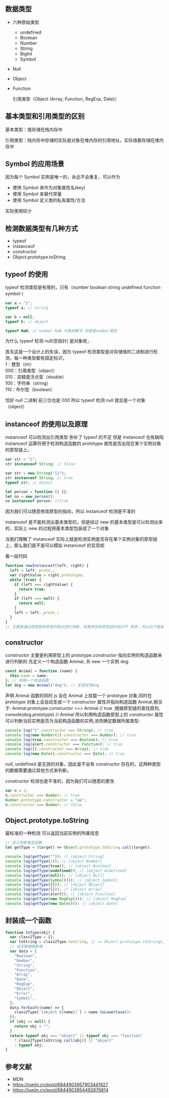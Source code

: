 ## 数据类型

- 六种原始类型
  - undefined
  - Boolean
  - Number
  - String
  - BigInt
  - Symbol
- Null
- Object
- Function

  引用类型（Object (Array, Function, RegExp, Date)）

## 基本类型和引用类型的区别

基本类型：值存储在栈内存中

引用类型：栈内存中存储的实际是对象在堆内存的引用地址，实际值都存储在堆内存中

## Symbol 的应用场景

因为每个 Symbol 实例是唯一的，永远不会重复，可以作为

- 使用 Symbol 来作为对象属性名(key)
- 使用 Symbol 来替代常量
- 使用 Symbol 定义类的私有属性/方法

实际使用较少

## 检测数据类型有几种方式

- typeof
- instanceof
- constructor
- Object.prototype.toString

## typeof 的使用

typeof 检测类型是有限的，只有（number boolean string undefined function symbol ）

```js
var a = "1";
typeof a; // string

var b = null;
typeof b; // object

typeof NaN; // number NaN 代表非数字 但是是number类型
```

为什么 typeof 检测 null(空指针) 是对象呢，

首先这是一个设计上的失误，因为 typeof 检测类型是对存储值的二进制进行检测，每一种类型都有固定标识，  
1：整型（int）  
000：引用类型（object）  
010：双精度浮点型（double）  
100：字符串（string）  
110：布尔型（boolean）

恰好 null 二进制 前三位也是 000 所以 typeof 检测 null 就会是一个对象（object）

## instanceof 的使用以及原理

instanceof 可以检测出引用类型 弥补了 typeof 的不足 但是 instanceof 也有缺陷
instanceof 运算符用于检测构造函数的 prototype 属性是否出现在某个实例对象的原型链上。

```js
var str = "1";
str instanceof String; // false

var str = new String("11");
str instanceof String; // true
typeof str; // object
```

```js
let person = function () {};
let no = new person();
no instanceof person; //true
```

因为我们可以随意修改原型的指向，所以 instanceof 检测是不准的

instanceof 是不能检测出基本类型的，但是经过 new 的基本类型是可以检测出来的，实际上 new 的过程把基本类型包装成了一个对象

当我们理解了 instanceof 实际上就是检测实例是否存在某个实例对象的原型链上，那么我们是不是可以模拟 instanceof 的实现呢

看一段代码

```js
function newInstanceof(left, right) {
  left = left._proto_;
  var rightValue = right.prototype;
  while (true) {
    if (left === rightValue) {
      return true;
    }
    if (left === null) {
      return null;
    }
    left = left._proto_;
  }
}
// 主要是通过原型链和原型的知识进行判断，如果原型和原型链的知识不 熟悉，可以向下面查看，然后再回过头查看这端模拟的函数
```

## constructor

constructor 主要是利用原型上的 prototype.constructor 指向实例的构造函数来进行判断的
先定义一个构造函数 Animal, 并 new 一个实例 dog

```js
const Animal = function (name) {
  this.name = name;
}; // 声明一个构造函数
let dog = new Animal("dog"); // 生成实例dog
```

声明 Animal 函数的同时 js 会在 Animal 上挂载一个 prototype 对象,同时在 prototype 对象上会自动生成一个 constructor 属性并指向构造函数 Animal,相当于:
Animal.prototype.constructor === Animal // true ,根据原型链的查找原则,
console(dog.prototype) // Animal
所以利用构造函数原型上的 constructor 属性可以判断当前实例是否为当前构造函数的实例,进而确定数据所属类型:

```js
console.log("1".constructor === String); // true
console.log(new Number(1).constructor === Number); // true
console.log(true.constructor === Boolean); // true
console.log(alert.constructor === Function); // true
console.log([].constructor === Array); // true
console.log(new Date().constructor === Date); // true
```

null, undefined 是无效的对象，因此是不会有 constructor 存在的，这两种类型的数据需要通过其他方式来判断。

constructor 检测也是不准的，因为我们可以随意的更改

```js
var n = 1;
n.constructor === Number; // true
Number.prototype.constructor = "aa";
n.constructor === Number; // false
```

## Object.prototype.toString

最标准的一种检测
可以返回当前实例的所属信息

```js
// 定义判断类型函数
let getType = (target) => Object.prototype.toString.call(target);

console.log(getType("")); // [object String]
console.log(getType(2)); // [object Number]
console.log(getType(true)); // [object Boolean]
console.log(getType(undefined)); // [object Undefined]
console.log(getType(null)); // [object Null]
console.log(getType(Symbol())); // [object Symbol]
console.log(getType({})); // [object Object]
console.log(getType([])); // [object Array]
console.log(getType(alert)); // [object Function]
console.log(getType(new RegExp())); // [object RegExp]
console.log(getType(new Date())); // [object Date]
```

## 封装成一个函数

```js
function toType(obj) {
  var class2Type = {};
  var toString = class2Type.toString; // => Object.prototype.toString() 他们两个是相等的
  // 设定数据映射表
  var data = [
    "Boolean",
    "Number",
    "String",
    "Function",
    "Array",
    "Date",
    "RegExp",
    "Object",
    "Error",
    "Symbol",
  ];
  data.forEach((name) => {
    class2Type[`[object ${name}]`] = name.toLowerCase();
  });
  if (obj == null) {
    return obj + "";
  }
  return typeof obj === "object" || typeof obj === "function"
    ? class2Type[toString.call(obj)] || "object"
    : typeof obj;
}
```

## 参考文献

- MDN
- https://juejin.cn/post/6844903957903441927
- https://juejin.cn/post/6844903854492876814
